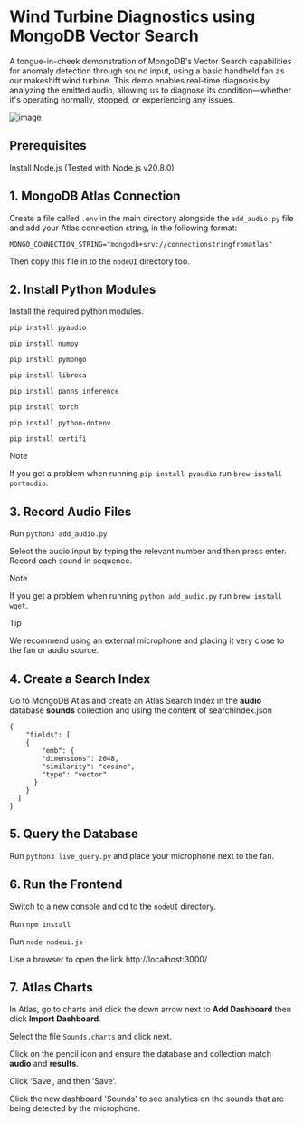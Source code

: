 # Wind Turbine Diagnostics using MongoDB Vector Search

A tongue-in-cheek demonstration of MongoDB's Vector Search capabilities for anomaly detection through sound input, using a basic handheld fan as our makeshift wind turbine. This demo enables real-time diagnosis by analyzing the emitted audio, allowing us to diagnose its condition—whether it's operating normally, stopped, or experiencing any issues.

![image](https://github.com/user-attachments/assets/9cf424df-d513-4ee3-a417-31c3dccc0ce3)
    
## Prerequisites
Install Node.js (Tested with Node.js v20.8.0)
    
## 1. MongoDB Atlas Connection
Create a file called ```.env``` in the main directory alongside the ```add_audio.py``` file and add your Atlas connection string, in the following format:
```
MONGO_CONNECTION_STRING="mongodb+srv://connectionstringfromatlas"
```
Then copy this file in to the ```nodeUI``` directory too.

## 2. Install Python Modules
Install the required python modules.
```
pip install pyaudio
```
```
pip install numpy
```
```
pip install pymongo
```
```
pip install librosa
```
```
pip install panns_inference
```
```
pip install torch
```
```
pip install python-dotenv
```
```
pip install certifi
```
> [!NOTE]
> If you get a problem when running ```pip install pyaudio``` run ```brew install portaudio```.

## 3. Record Audio Files
Run ```python3 add_audio.py```

Select the audio input by typing the relevant number and then press enter. Record each sound in sequence.

> [!NOTE]
> If you get a problem when running ```python add_audio.py``` run ```brew install wget```.

> [!TIP]
> We recommend using an external microphone and placing it very close to the fan or audio source.

## 4. Create a Search Index
Go to MongoDB Atlas and create an Atlas Search Index in the **audio** database **sounds** collection and using the content of searchindex.json
```
{
    "fields": [
    {
        "emb": {
        "dimensions": 2048,
        "similarity": "cosine",
        "type": "vector"
      }
    }
  ]
}
``` 
## 5. Query the Database
Run ```python3 live_query.py``` and place your microphone next to the fan.

## 6. Run the Frontend
Switch to a new console and cd to the ```nodeUI``` directory.

Run ```npm install```

Run ```node nodeui.js```

Use a browser to open the link http://localhost:3000/

## 7. Atlas Charts
In Atlas, go to charts and click the down arrow next to **Add Dashboard** then click **Import Dashboard**.

Select the file ```Sounds.charts``` and click next.

Click on the pencil icon and ensure the database and collection match **audio** and **results**.

Click 'Save', and then 'Save'.

Click the new dashboard 'Sounds' to see analytics on the sounds that are being detected by the microphone.
